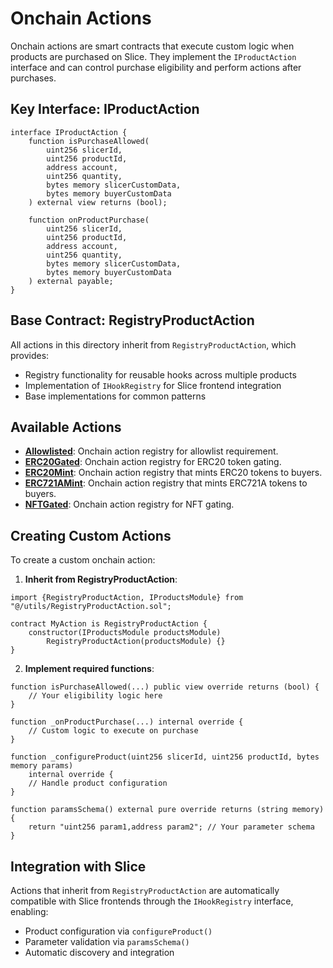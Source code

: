 # Onchain Actions

Onchain actions are smart contracts that execute custom logic when products are purchased on Slice. They implement the `IProductAction` interface and can control purchase eligibility and perform actions after purchases.

## Key Interface: IProductAction

```solidity
interface IProductAction {
    function isPurchaseAllowed(
        uint256 slicerId,
        uint256 productId,
        address account,
        uint256 quantity,
        bytes memory slicerCustomData,
        bytes memory buyerCustomData
    ) external view returns (bool);

    function onProductPurchase(
        uint256 slicerId,
        uint256 productId,
        address account,
        uint256 quantity,
        bytes memory slicerCustomData,
        bytes memory buyerCustomData
    ) external payable;
}
```

## Base Contract: RegistryProductAction

All actions in this directory inherit from `RegistryProductAction`, which provides:
- Registry functionality for reusable hooks across multiple products
- Implementation of `IHookRegistry` for Slice frontend integration
- Base implementations for common patterns

## Available Actions

- **[Allowlisted](./Allowlisted/Allowlisted.sol)**: Onchain action registry for allowlist requirement.
- **[ERC20Gated](./ERC20Gated/ERC20Gated.sol)**: Onchain action registry for ERC20 token gating.
- **[ERC20Mint](./ERC20Mint/ERC20Mint.sol)**: Onchain action registry that mints ERC20 tokens to buyers.
- **[ERC721AMint](./ERC721AMint/ERC721Mint.sol)**: Onchain action registry that mints ERC721A tokens to buyers.
- **[NFTGated](./NFTGated/NFTGated.sol)**: Onchain action registry for NFT gating.

## Creating Custom Actions

To create a custom onchain action:

1. **Inherit from RegistryProductAction**:
```solidity
import {RegistryProductAction, IProductsModule} from "@/utils/RegistryProductAction.sol";

contract MyAction is RegistryProductAction {
    constructor(IProductsModule productsModule) 
        RegistryProductAction(productsModule) {}
}
```

2. **Implement required functions**:
```solidity
function isPurchaseAllowed(...) public view override returns (bool) {
    // Your eligibility logic here
}

function _onProductPurchase(...) internal override {
    // Custom logic to execute on purchase
}

function _configureProduct(uint256 slicerId, uint256 productId, bytes memory params) 
    internal override {
    // Handle product configuration
}

function paramsSchema() external pure override returns (string memory) {
    return "uint256 param1,address param2"; // Your parameter schema
}
```

## Integration with Slice

Actions that inherit from `RegistryProductAction` are automatically compatible with Slice frontends through the `IHookRegistry` interface, enabling:
- Product configuration via `configureProduct()`
- Parameter validation via `paramsSchema()`
- Automatic discovery and integration